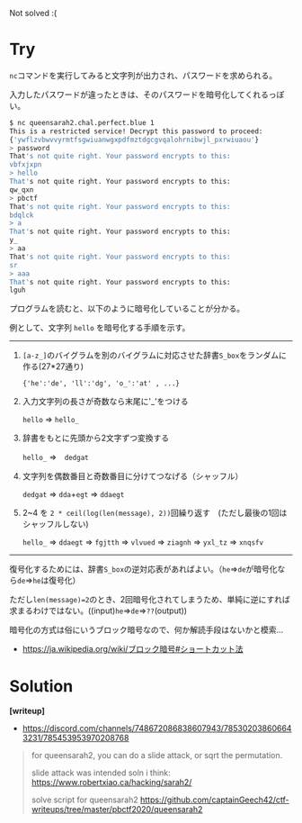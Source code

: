 Not solved :(

# Try

`nc`コマンドを実行してみると文字列が出力され、パスワードを求められる。

入力したパスワードが違ったときは、そのパスワードを暗号化してくれるっぽい。

```bash
$ nc queensarah2.chal.perfect.blue 1
This is a restricted service! Decrypt this password to proceed:
{'ywflzvbwvvyrmtfsgwiuanwgxpdfmztdgcgvqalohrnibwjl_pxrwiuaou'}
> password
That's not quite right. Your password encrypts to this:
vbfxjxpn
> hello
That's not quite right. Your password encrypts to this:
qw_qxn
> pbctf
That's not quite right. Your password encrypts to this:
bdqlck
> a
That's not quite right. Your password encrypts to this:
y_
> aa
That's not quite right. Your password encrypts to this:
sr
> aaa
That's not quite right. Your password encrypts to this:
lguh
```

プログラムを読むと、以下のように暗号化していることが分かる。

例として、文字列 `hello` を暗号化する手順を示す。

---

1. `[a-z_]`のバイグラムを別のバイグラムに対応させた辞書`S_box`をランダムに作る(27\*27通り)

    `{'he':'de', 'll':'dg', 'o_':'at' , ...}`

1. 入力文字列の長さが奇数なら末尾に'_'をつける

    `hello` ⇒ `hello_`

1. 辞書をもとに先頭から2文字ずつ変換する

    `hello_` ⇒　`dedgat`

1. 文字列を偶数番目と奇数番目に分けてつなげる（シャッフル）

    `dedgat` ⇒ `dda`+`egt` ⇒ `ddaegt`

1. 2~4 を `2 * ceil(log(len(message), 2))`回繰り返す　(ただし最後の1回はシャッフルしない)

    `hello_` ⇒ `ddaegt` ⇒ `fgjtth` ⇒ `vlvued` ⇒ `ziagnh` ⇒ `yxl_tz` ⇒ `xnqsfv`

---

復号化するためには、辞書`S_box`の逆対応表があればよい。（`he`⇒`de`が暗号化なら`de`⇒`he`は復号化）

ただし`len(message)=2`のとき、2回暗号化されてしまうため、単純に逆にすれば求まるわけではない。((input)`he`⇒`de`⇒`??`(output))

暗号化の方式は俗にいうブロック暗号なので、何か解読手段はないかと模索...

* https://ja.wikipedia.org/wiki/ブロック暗号#ショートカット法

# Solution

**[writeup]**

* https://discord.com/channels/748672086838607943/785302038606643231/785453953970208768

> for queensarah2, you can do a slide attack, or sqrt the permutation.
>
> slide attack was intended soln i think: https://www.robertxiao.ca/hacking/sarah2/
>
> solve script for queensarah2
> https://github.com/captainGeech42/ctf-writeups/tree/master/pbctf2020/queensarah2
